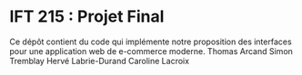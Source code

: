 # IFT 215 : Projet Final
Ce dépôt contient du code qui implémente notre proposition des interfaces pour une application web de e-commerce moderne.
Thomas Arcand
Simon Tremblay
Hervé Labrie-Durand
Caroline Lacroix